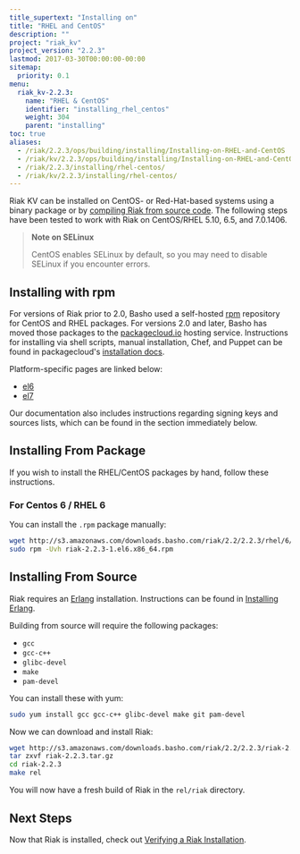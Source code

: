 ```yaml
---
title_supertext: "Installing on"
title: "RHEL and CentOS"
description: ""
project: "riak_kv"
project_version: "2.2.3"
lastmod: 2017-03-30T00:00:00-00:00
sitemap:
  priority: 0.1
menu:
  riak_kv-2.2.3:
    name: "RHEL & CentOS"
    identifier: "installing_rhel_centos"
    weight: 304
    parent: "installing"
toc: true
aliases:
  - /riak/2.2.3/ops/building/installing/Installing-on-RHEL-and-CentOS
  - /riak/kv/2.2.3/ops/building/installing/Installing-on-RHEL-and-CentOS
  - /riak/2.2.3/installing/rhel-centos/
  - /riak/kv/2.2.3/installing/rhel-centos/
---
```


[install source index]: {{<baseurl>}}riak/kv/2.2.3/setup/installing/source
[install source erlang]: {{<baseurl>}}riak/kv/2.2.3/setup/installing/source/erlang
[install verify]: {{<baseurl>}}riak/kv/2.2.3/setup/installing/verify

Riak KV can be installed on CentOS- or Red-Hat-based systems using a binary
package or by [compiling Riak from source code][install source index]. The following steps have been tested to work with Riak on
CentOS/RHEL 5.10, 6.5, and 7.0.1406.

> **Note on SELinux**
>
> CentOS enables SELinux by default, so you may need to disable SELinux if
you encounter errors.

## Installing with rpm

For versions of Riak prior to 2.0, Basho used a self-hosted
[rpm](http://www.rpm.org/) repository for CentOS and RHEL packages. For
versions 2.0 and later, Basho has moved those packages to the
[packagecloud.io](https://packagecloud.io/) hosting service.
Instructions for installing via shell scripts, manual installation,
Chef, and Puppet can be found in packagecloud's [installation
docs](https://packagecloud.io/basho/riak/install).

Platform-specific pages are linked below:

* [el6](https://files.tiot.jp/riak/kv/2.2/2.2.3/rhel/6/riak-2.2.3-1.el6.x86_64.rpm)
* [el7](https://files.tiot.jp/riak/kv/2.2/2.2.3/rhel/7/riak-2.2.3-1.el7.centos.x86_64.rpm)


Our documentation also includes instructions regarding signing keys and
sources lists, which can be found in the section immediately below.

## Installing From Package

If you wish to install the RHEL/CentOS packages by hand, follow these
instructions.

### For Centos 6 / RHEL 6

You can install the `.rpm` package manually:

```bash
wget http://s3.amazonaws.com/downloads.basho.com/riak/2.2/2.2.3/rhel/6/riak-2.2.3-1.el6.x86_64.rpm
sudo rpm -Uvh riak-2.2.3-1.el6.x86_64.rpm
```

## Installing From Source

Riak requires an [Erlang](http://www.erlang.org/) installation.
Instructions can be found in [Installing Erlang][install source erlang].

Building from source will require the following packages:

* `gcc`
* `gcc-c++`
* `glibc-devel`
* `make`
* `pam-devel`

You can install these with yum:

```bash
sudo yum install gcc gcc-c++ glibc-devel make git pam-devel
```

Now we can download and install Riak:

```bash
wget http://s3.amazonaws.com/downloads.basho.com/riak/2.2/2.2.3/riak-2.2.3.tar.gz
tar zxvf riak-2.2.3.tar.gz
cd riak-2.2.3
make rel
```

You will now have a fresh build of Riak in the `rel/riak` directory.

## Next Steps

Now that Riak is installed, check out [Verifying a Riak Installation][install verify].
